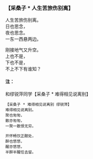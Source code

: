 ### 【采桑子 * 人生苦旅伤别离】

人生苦旅伤别离。  
日也思念，  
夜也思念。  
一东一西悬两边。

刚接地气又升空。  
上也不是，  
下也不是，  
不上不下有谁知？

#### 注：
和缪锐萍同学【采桑子 * 难得相见说离别】

~~~
【采桑子 * 难得相见说离别 缪锐萍】
难得相见说离别。  
聚也匆匆，  
散亦匆匆，  
一聚一散恨无穷。

开怀畅饮正酣处，  
醉也悠悠，  
醒亦悠悠，  
半醉半醒任去留。
~~~
